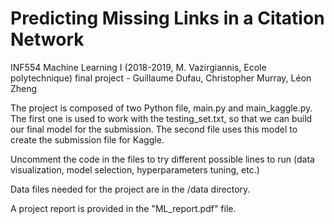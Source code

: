 # Predicting Missing Links in a Citation Network

INF554 Machine Learning I (2018-2019, M. Vazirgiannis, Ecole polytechnique) final project - Guillaume Dufau, Christopher Murray, Léon Zheng

The project is composed of two Python file, main.py and main_kaggle.py. The first one is used to work with the testing_set.txt, so that we can build our final model for the submission. The second file uses this model to create the submission file for Kaggle.

Uncomment the code in the files to try different possible lines to run (data visualization, model selection, hyperparameters tuning, etc.)

Data files needed for the project are in the /data directory.

A project report is provided in the "ML_report.pdf" file.  
